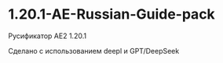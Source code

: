 # 1.20.1-AE-Russian-Guide-pack
Русификатор AE2 1.20.1

Сделано с использованием deepl и GPT/DeepSeek
